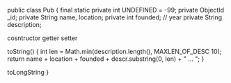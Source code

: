 public class Pub {
  final static private int UNDEFINED = -99;
  private ObjectId _id;
  private String name, location;
  private int founded; // year
  private String description;

  cosntructor
  getter
  setter

  toString() {
    int len = Math.min(description.length(), MAXLEN_OF_DESC 10);
    return name + location + founded + descr.substring(0, len) + " ... ";
  }

  toLongString
}
